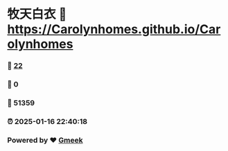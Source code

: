 # 牧天白衣 :link: https://Carolynhomes.github.io/Carolynhomes 
### :page_facing_up: [22](https://Carolynhomes.github.io/Carolynhomes/tag.html) 
### :speech_balloon: 0 
### :hibiscus: 51359 
### :alarm_clock: 2025-01-16 22:40:18 
### Powered by :heart: [Gmeek](https://github.com/Meekdai/Gmeek)
